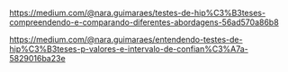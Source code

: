
https://medium.com/@nara.guimaraes/testes-de-hip%C3%B3teses-compreendendo-e-comparando-diferentes-abordagens-56ad570a86b8


https://medium.com/@nara.guimaraes/entendendo-testes-de-hip%C3%B3teses-p-valores-e-intervalo-de-confian%C3%A7a-5829016ba23e